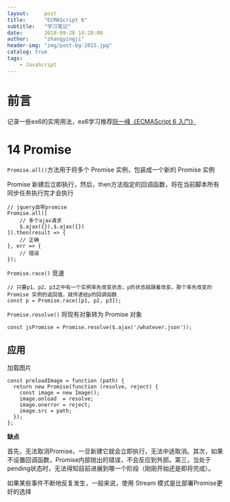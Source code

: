 ```yaml
---
layout:     post
title:      "ECMAScript 6"
subtitle:   "学习笔记"
date:       2018-09-28 14:28:00
author:     "zhangyingji"
header-img: "img/post-bg-2015.jpg"
catalog: true
tags:
    - JavaScript
---
```


# 前言

记录一些es6的实用用法，es6学习推荐[阮一峰《ECMAScript 6 入门》](http://es6.ruanyifeng.com/)

# 14 Promise

`Promise.all()`方法用于将多个 Promise 实例，包装成一个新的 Promise 实例

Promise 新建后立即执行，然后，then方法指定的回调函数，将在当前脚本所有同步任务执行完才会执行

```
// jquery自带promise
Promise.all([
    // 多个ajax请求
	$.ajax({}),$.ajax({})
]).then(result => {
    // 正确
}, err => {
    // 错误
});
```

`Promise.race()` 竞速

```
// 只要p1、p2、p3之中有一个实例率先改变状态，p的状态就跟着改变。那个率先改变的 Promise 实例的返回值，就传递给p的回调函数
const p = Promise.race([p1, p2, p3]);
```

`Promise.resolve()` 将现有对象转为 Promise 对象

```
const jsPromise = Promise.resolve($.ajax('/whatever.json'));
```

## 应用

加载图片

```
const preloadImage = function (path) {
  return new Promise(function (resolve, reject) {
    const image = new Image();
    image.onload  = resolve;
    image.onerror = reject;
    image.src = path;
  });
};
```

**缺点**

首先，无法取消Promise，一旦新建它就会立即执行，无法中途取消。其次，如果不设置回调函数，Promise内部抛出的错误，不会反应到外部。第三，当处于pending状态时，无法得知目前进展到哪一个阶段（刚刚开始还是即将完成）。

如果某些事件不断地反复发生，一般来说，使用 Stream 模式是比部署Promise更好的选择

